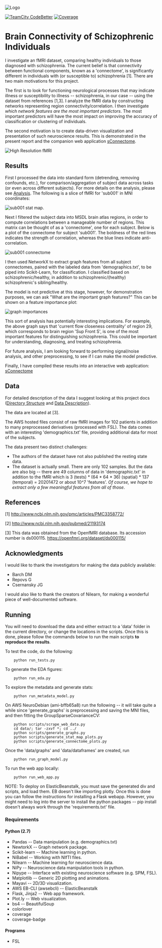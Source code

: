 ![Logo](images/logo.png)

[![TeamCity CodeBetter](https://img.shields.io/teamcity/codebetter/bt428.svg)]()
[![Coverage](https://cdn.rawgit.com/nonabelian/sConnectome/master/images/coverage-badge.svg)]()

# Brain Connectivity of Schizophrenic Individuals

I investigate an fMRI dataset, comparing healthy individuals to those
diagnosed with schizophrenia. The current belief is that connectivity between
functional components, known as a 'connectome', is significantly different in
individuals with (or susceptible to) schizophrenia [1]. There are two main
motivations for this project.

The first is to look for functioning neurological processes that may
indicate illness or susceptibility to illness -- schizophrenia, in our case
-- using the dataset from references [1,3].
I analyze the fMRI data by constructing networks representing region
connectivity/correlation. I then investigate *which network
features are the most important predictors*. The most important predictors
will have the most impact on improving the accuracy of classification or
clustering of individuals.

The second motivation is to create data-driven visualization and
presentation of such neuroscience results. This is demonstrated in the
present report and the companion web application
[sConnectome](http://sconnectome-env.krpdv2mnyg.us-east-1.elasticbeanstalk.com/).

![High Resolution fMRI](images/connectome3d.png)

## Results

First I processed the data into standard form (detrending, removing confounds,
etc.), for comparison/aggregation
of subject data across tasks (or even across different subjects).
For more details on the analysis, please see [Analysis](docs/Analysis.md).
The following is a slice of fMRI for 'sub001' in MNI coordinates:

![sub001 stat map](images/models/sub001task001_stat_map.png).


Next I filtered the subject data into MSDL brain atlas regions, in order to
compute correlations between a manageable number of regions. This matrix
can be thought of as a 'connectome', one for each subject.
Below is a plot of the connectome for subject 'sub001'.
The boldness of the red lines indicates the strength
of correlation, whereas the blue lines indicate anti-correlation.

![sub001 connectome](images/models/sub001-connectome.png)

I then used NetworkX to extract graph features from all subject connectomes,
paired with the labeled data from 'demographics.txt', to be piped into
Scikit-Learn, for classification.  I classified based on schizophrenic/healthy,
in addition to schizophrenic/(healthy) schizophrenic's sibling/healthy.

The model is not predictive at this stage, however, for demonstration
purposes, we can ask "What are the important graph features?"  This can
be shown on a feature importance plot:

![graph importances](images/models/graph_importances_readme.png)

This sort of analysis has potentially interesting implications.  For example,
the above graph says that 'current flow closeness centrality' of region 29,
which corresponds to brain region 'Sup Front S', is one of the most important
features for distinguishing schizophrenia. This could be important for
understanding, diagnosing, and treating schizophrenia.

For future analysis, I am looking forward to performing signal/noise analysis,
and other preprocessing, to see if I can make the model predictive.

Finally, I have compiled these results into an interactive web application:
[sConnectome](http://sconnectome-env.krpdv2mnyg.us-east-1.elasticbeanstalk.com/)

## Data

For detailed description of the data I suggest looking at this project docs
([Directory Structure](docs/Directory_Structure.md) and
[Data Description](docs/Data_Description.md)).

The data are located at [3].

The AWS hosted files consist of raw fMRI images for 102 patients in addition
to many preprocessed derivatives (processed with FSL).  The data comes with
an interesting 'demographics.txt' file, providing additional data for most of
the subjects.

The data present two distinct challenges:

* The authors of the dataset have not also published the resting state data.
* The dataset is actually small.  There are only 102 samples. But the data
  are also big -- there are 49 columns of data in 'demographic.txt' in addition
  to the fMRI which is 3 (tests) * (64 * 64 * 36) (spatial) * 137 (temporal)
  = 20201472 or about 10^7 'features'.  *Of course, we hope to extract only a
  few meaningful features from all of those*.


## References
[1] http://www.ncbi.nlm.nih.gov/pmc/articles/PMC3358772/

[2] http://www.ncbi.nlm.nih.gov/pubmed/21193174

[3] This data was obtained from the OpenfMRI database. Its accession number is ds000115. https://openfmri.org/dataset/ds000115/

## Acknowledgments
I would like to thank the investigators for making the data publicly available:

* Barch DM
* Repovs G
* Csernansky JG

I would also like to thank the creators of Nilearn, for making a wonderful
piece of well-documented software.

## Running

You will need to download the data and either extract to a 'data' folder
in the current directory, or change the locations in the scripts. Once this is
done, please follow the commands below to run the main scripts
**to reproduce the results**.

To test the code, do the following:
```
	python run_tests.py
```

To generate the EDA figures:
```
	python run_eda.py
```

To explore the metadata and generate stats:
```
	python run_metadata_model.py
```

On AWS NeuroDebian (ami-bffb65a8) run the following -- it will take quite
a while since 'generate_graphs' is preprocessing and saving the MNI files,
and then fitting the GroupSparseCovarianceCV:
```
	python scripts/scrape_web_data.py
	cd data/; tar -zxvf *; cd ../
	python scripts/generate_graphs.py
	python scripts/generate_stat_map_plots.py
	python scripts/generate_connectome_plots.py
```

Once the 'data/graphs' and 'data/dataframes' are created, run

```
	python run_graph_model.py
```

To run the web app locally:
```
	python run_web_app.py
```

NOTE: To deploy on ElasticBeanstalk, you must save the generated div and
scripts, and load them.  EB doesn't like importing plotly.  Once this is
done you can follow the instructions for installing a Flask webapp. However,
you might need to log into the server to install the python packages -- pip
install doesn't always work through the 'requirements.txt' file.

### Requirements

#### Python (2.7)

* Pandas -- Data manipulation (e.g. demographics.txt)
* NewtorkX -- Graph network package.
* Scikit-learn -- Machine learning in python.
* NiBabel -- Working with NIfTI files.
* Nilearn -- Machine learning for neuroscience data.
* NiPy -- Neuroscience data manipulation tools in python.
* Nipype -- Interface with existing neuroscience software (e.g. SPM, FSL).
* Matplotlib -- Generic 2D plotting and animations.
* Mayavi -- 2D/3D visualization.
* AWS EB-CLI (awsebcli) -- ElasticBeanstalk
* Flask, Jinja2 -- Web app framework.
* Plot.ly -- Web visualization.
* bs4 -- BeautifulSoup
* colorlover
* coverage
* coverage-badge

#### Programs

* FSL
